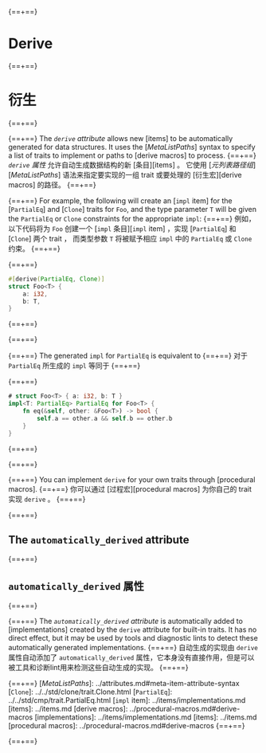 {==+==}
# Derive
{==+==}
# 衍生
{==+==}


{==+==}
The *`derive` attribute* allows new [items] to be automatically generated for
data structures. It uses the [_MetaListPaths_] syntax to specify a list of
traits to implement or paths to [derive macros] to process.
{==+==}
*` derive` 属性* 允许自动生成数据结构的新 [条目][items] 。
它使用 [_元列表路径组_][_MetaListPaths_] 语法来指定要实现的一组 trait 或要处理的 [衍生宏][derive macros] 的路径。
{==+==}


{==+==}
For example, the following will create an [`impl` item] for the
[`PartialEq`] and [`Clone`] traits for `Foo`, and the type parameter `T` will be
given the `PartialEq` or `Clone` constraints for the appropriate `impl`:
{==+==}
例如，以下代码将为 `Foo` 创建一个 [`impl` 条目][`impl` item] ，实现 [`PartialEq`] 和 [`Clone`] 两个 trait ，
而类型参数 `T` 将被赋予相应 `impl` 中的 `PartialEq` 或 `Clone` 约束。
{==+==}


{==+==}
```rust
#[derive(PartialEq, Clone)]
struct Foo<T> {
    a: i32,
    b: T,
}
```
{==+==}

{==+==}


{==+==}
The generated `impl` for `PartialEq` is equivalent to
{==+==}
对于 `PartialEq` 所生成的 `impl` 等同于
{==+==}


{==+==}
```rust
# struct Foo<T> { a: i32, b: T }
impl<T: PartialEq> PartialEq for Foo<T> {
    fn eq(&self, other: &Foo<T>) -> bool {
        self.a == other.a && self.b == other.b
    }
}
```
{==+==}

{==+==}


{==+==}
You can implement `derive` for your own traits through [procedural macros].
{==+==}
你可以通过 [过程宏][procedural macros] 为你自己的 trait 实现 `derive` 。
{==+==}


{==+==}
## The `automatically_derived` attribute
{==+==}
## `automatically_derived` 属性
{==+==}


{==+==}
The *`automatically_derived` attribute* is automatically added to
[implementations] created by the `derive` attribute for built-in traits. It
has no direct effect, but it may be used by tools and diagnostic lints to
detect these automatically generated implementations.
{==+==}
自动生成的实现由 `derive` 属性自动添加了 `automatically_derived` 属性，它本身没有直接作用，但是可以被工具和诊断lint用来检测这些自动生成的实现。
{==+==}


{==+==}
[_MetaListPaths_]: ../attributes.md#meta-item-attribute-syntax
[`Clone`]: ../../std/clone/trait.Clone.html
[`PartialEq`]: ../../std/cmp/trait.PartialEq.html
[`impl` item]: ../items/implementations.md
[items]: ../items.md
[derive macros]: ../procedural-macros.md#derive-macros
[implementations]: ../items/implementations.md
[items]: ../items.md
[procedural macros]: ../procedural-macros.md#derive-macros
{==+==}

{==+==}
